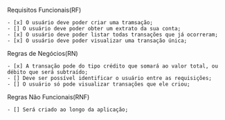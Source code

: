 Requisitos Funcionais(RF)

    - [x] O usuário deve poder criar uma tramsação;
    - [] O usuário deve poder obter um extrato da sua conta;
    - [x] O usuário deve poder listar todas transações que já ocorreram;
    - [x] O usuário deve poder visualizar uma transação única;

Regras de Negócios(RN)

    - [x] A transação pode do tipo crédito que somará ao valor total, ou débito que será subtraído;
    - [] Deve ser possível identificar o usuário entre as requisições;
    - [] O usuário só pode visualizar transações que ele criou;

Regras Não Funcionais(RNF)

    - [] Será criado ao longo da aplicação;